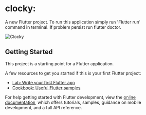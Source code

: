 # clocky:

A new Flutter project.
To run this application simply run 'Flutter run' command in terminal.
If problem persist run flutter doctor.

![Clocky](https://github.com/Sagar20-12/Clocky/assets/105165285/ff109137-b626-49a5-b807-e60761d59351)

## Getting Started

This project is a starting point for a Flutter application.

A few resources to get you started if this is your first Flutter project:

- [Lab: Write your first Flutter app](https://docs.flutter.dev/get-started/codelab)
- [Cookbook: Useful Flutter samples](https://docs.flutter.dev/cookbook)

For help getting started with Flutter development, view the
[online documentation](https://docs.flutter.dev/), which offers tutorials,
samples, guidance on mobile development, and a full API reference.
